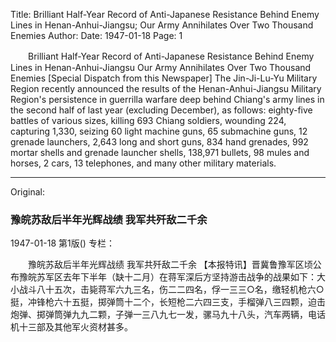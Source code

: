 Title: Brilliant Half-Year Record of Anti-Japanese Resistance Behind Enemy Lines in Henan-Anhui-Jiangsu; Our Army Annihilates Over Two Thousand Enemies
Author:
Date: 1947-01-18
Page: 1

　　Brilliant Half-Year Record of Anti-Japanese Resistance Behind Enemy Lines in Henan-Anhui-Jiangsu
    Our Army Annihilates Over Two Thousand Enemies
    [Special Dispatch from this Newspaper] The Jin-Ji-Lu-Yu Military Region recently announced the results of the Henan-Anhui-Jiangsu Military Region's persistence in guerrilla warfare deep behind Chiang's army lines in the second half of last year (excluding December), as follows: eighty-five battles of various sizes, killing 693 Chiang soldiers, wounding 224, capturing 1,330, seizing 60 light machine guns, 65 submachine guns, 12 grenade launchers, 2,643 long and short guns, 834 hand grenades, 992 mortar shells and grenade launcher shells, 138,971 bullets, 98 mules and horses, 2 cars, 13 telephones, and many other military materials.



<hr /> 

Original: 


### 豫皖苏敌后半年光辉战绩  我军共歼敌二千余

1947-01-18
第1版()
专栏：

　　豫皖苏敌后半年光辉战绩
    我军共歼敌二千余
    【本报特讯】晋冀鲁豫军区顷公布豫皖苏军区去年下半年（缺十二月）在蒋军深后方坚持游击战争的战果如下：大小战斗八十五次，击毙蒋军六九三名，伤二二四名，俘一三三○名，缴轻机枪六○挺，冲锋枪六十五挺，掷弹筒十二个，长短枪二六四三支，手榴弹八三四颗，迫击炮弹、掷弹筒弹九九二颗，子弹一三八九七一发，骡马九十八头，汽车两辆，电话机十三部及其他军火资材甚多。
